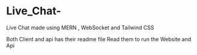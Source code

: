# Live_Chat-
Live Chat made using MERN , WebSocket and Tailwind CSS

Both Client and api has their readme file Read them to run the Website and Api
